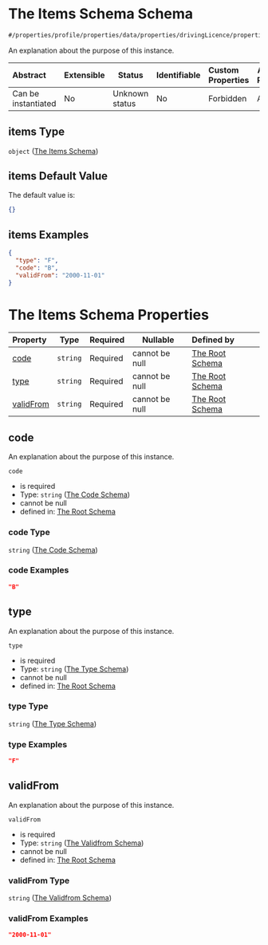 # The Items Schema Schema

```txt
#/properties/profile/properties/data/properties/drivingLicence/properties/entitlements/items#/properties/profile/properties/data/properties/drivingLicence/properties/entitlements/items
```

An explanation about the purpose of this instance.


| Abstract            | Extensible | Status         | Identifiable | Custom Properties | Additional Properties | Access Restrictions | Defined In                                                                           |
| :------------------ | ---------- | -------------- | ------------ | :---------------- | --------------------- | ------------------- | ------------------------------------------------------------------------------------ |
| Can be instantiated | No         | Unknown status | No           | Forbidden         | Allowed               | none                | [quote_schema.schema.json\*](../out/quote_schema.schema.json "open original schema") |

## items Type

`object` ([The Items Schema](quote_schema-properties-the-profile-schema-properties-the-data-schema-properties-the-drivinglicence-schema-properties-the-entitlements-schema-the-items-schema.md))

## items Default Value

The default value is:

```json
{}
```

## items Examples

```json
{
  "type": "F",
  "code": "B",
  "validFrom": "2000-11-01"
}
```

# The Items Schema Properties

| Property                | Type     | Required | Nullable       | Defined by                                                                                                                                                                                                                                                                                                                                                                                                                                                 |
| :---------------------- | -------- | -------- | -------------- | :--------------------------------------------------------------------------------------------------------------------------------------------------------------------------------------------------------------------------------------------------------------------------------------------------------------------------------------------------------------------------------------------------------------------------------------------------------- |
| [code](#code)           | `string` | Required | cannot be null | [The Root Schema](quote_schema-properties-the-profile-schema-properties-the-data-schema-properties-the-drivinglicence-schema-properties-the-entitlements-schema-the-items-schema-properties-the-code-schema.md "\#/properties/profile/properties/data/properties/drivingLicence/properties/entitlements/items/properties/code#/properties/profile/properties/data/properties/drivingLicence/properties/entitlements/items/properties/code")                |
| [type](#type)           | `string` | Required | cannot be null | [The Root Schema](quote_schema-properties-the-profile-schema-properties-the-data-schema-properties-the-drivinglicence-schema-properties-the-entitlements-schema-the-items-schema-properties-the-type-schema.md "\#/properties/profile/properties/data/properties/drivingLicence/properties/entitlements/items/properties/type#/properties/profile/properties/data/properties/drivingLicence/properties/entitlements/items/properties/type")                |
| [validFrom](#validFrom) | `string` | Required | cannot be null | [The Root Schema](quote_schema-properties-the-profile-schema-properties-the-data-schema-properties-the-drivinglicence-schema-properties-the-entitlements-schema-the-items-schema-properties-the-validfrom-schema.md "\#/properties/profile/properties/data/properties/drivingLicence/properties/entitlements/items/properties/validFrom#/properties/profile/properties/data/properties/drivingLicence/properties/entitlements/items/properties/validFrom") |

## code

An explanation about the purpose of this instance.


`code`

-   is required
-   Type: `string` ([The Code Schema](quote_schema-properties-the-profile-schema-properties-the-data-schema-properties-the-drivinglicence-schema-properties-the-entitlements-schema-the-items-schema-properties-the-code-schema.md))
-   cannot be null
-   defined in: [The Root Schema](quote_schema-properties-the-profile-schema-properties-the-data-schema-properties-the-drivinglicence-schema-properties-the-entitlements-schema-the-items-schema-properties-the-code-schema.md "\#/properties/profile/properties/data/properties/drivingLicence/properties/entitlements/items/properties/code#/properties/profile/properties/data/properties/drivingLicence/properties/entitlements/items/properties/code")

### code Type

`string` ([The Code Schema](quote_schema-properties-the-profile-schema-properties-the-data-schema-properties-the-drivinglicence-schema-properties-the-entitlements-schema-the-items-schema-properties-the-code-schema.md))

### code Examples

```json
"B"
```

## type

An explanation about the purpose of this instance.


`type`

-   is required
-   Type: `string` ([The Type Schema](quote_schema-properties-the-profile-schema-properties-the-data-schema-properties-the-drivinglicence-schema-properties-the-entitlements-schema-the-items-schema-properties-the-type-schema.md))
-   cannot be null
-   defined in: [The Root Schema](quote_schema-properties-the-profile-schema-properties-the-data-schema-properties-the-drivinglicence-schema-properties-the-entitlements-schema-the-items-schema-properties-the-type-schema.md "\#/properties/profile/properties/data/properties/drivingLicence/properties/entitlements/items/properties/type#/properties/profile/properties/data/properties/drivingLicence/properties/entitlements/items/properties/type")

### type Type

`string` ([The Type Schema](quote_schema-properties-the-profile-schema-properties-the-data-schema-properties-the-drivinglicence-schema-properties-the-entitlements-schema-the-items-schema-properties-the-type-schema.md))

### type Examples

```json
"F"
```

## validFrom

An explanation about the purpose of this instance.


`validFrom`

-   is required
-   Type: `string` ([The Validfrom Schema](quote_schema-properties-the-profile-schema-properties-the-data-schema-properties-the-drivinglicence-schema-properties-the-entitlements-schema-the-items-schema-properties-the-validfrom-schema.md))
-   cannot be null
-   defined in: [The Root Schema](quote_schema-properties-the-profile-schema-properties-the-data-schema-properties-the-drivinglicence-schema-properties-the-entitlements-schema-the-items-schema-properties-the-validfrom-schema.md "\#/properties/profile/properties/data/properties/drivingLicence/properties/entitlements/items/properties/validFrom#/properties/profile/properties/data/properties/drivingLicence/properties/entitlements/items/properties/validFrom")

### validFrom Type

`string` ([The Validfrom Schema](quote_schema-properties-the-profile-schema-properties-the-data-schema-properties-the-drivinglicence-schema-properties-the-entitlements-schema-the-items-schema-properties-the-validfrom-schema.md))

### validFrom Examples

```json
"2000-11-01"
```
